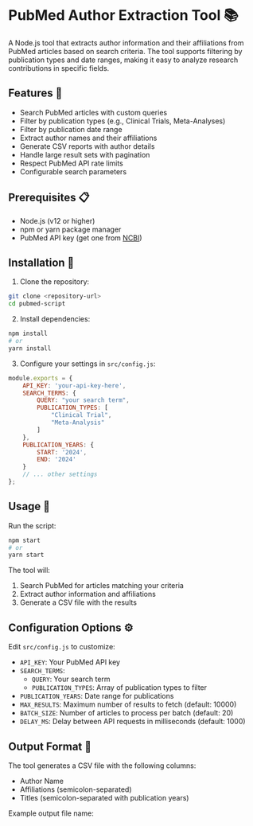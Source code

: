 # PubMed Author Extraction Tool 📚

A Node.js tool that extracts author information and their affiliations from PubMed articles based on search criteria. The tool supports filtering by publication types and date ranges, making it easy to analyze research contributions in specific fields.

## Features 🌟

- Search PubMed articles with custom queries
- Filter by publication types (e.g., Clinical Trials, Meta-Analyses)
- Filter by publication date range
- Extract author names and their affiliations
- Generate CSV reports with author details
- Handle large result sets with pagination
- Respect PubMed API rate limits
- Configurable search parameters

## Prerequisites 📋

- Node.js (v12 or higher)
- npm or yarn package manager
- PubMed API key (get one from [NCBI](https://www.ncbi.nlm.nih.gov/account/settings/))

## Installation 🔧

1. Clone the repository:
```bash
git clone <repository-url>
cd pubmed-script
```

2. Install dependencies:
```bash
npm install
# or
yarn install
```

3. Configure your settings in `src/config.js`:
```javascript
module.exports = {
    API_KEY: 'your-api-key-here',
    SEARCH_TERMS: {
        QUERY: "your search term",
        PUBLICATION_TYPES: [
            "Clinical Trial",
            "Meta-Analysis"
        ]
    },
    PUBLICATION_YEARS: {
        START: '2024',
        END: '2024'
    }
    // ... other settings
};
```

## Usage 🚀

Run the script:
```bash
npm start
# or
yarn start
```

The tool will:
1. Search PubMed for articles matching your criteria
2. Extract author information and affiliations
3. Generate a CSV file with the results

## Configuration Options ⚙️

Edit `src/config.js` to customize:

- `API_KEY`: Your PubMed API key
- `SEARCH_TERMS`:
  - `QUERY`: Your search term
  - `PUBLICATION_TYPES`: Array of publication types to filter
- `PUBLICATION_YEARS`: Date range for publications
- `MAX_RESULTS`: Maximum number of results to fetch (default: 10000)
- `BATCH_SIZE`: Number of articles to process per batch (default: 20)
- `DELAY_MS`: Delay between API requests in milliseconds (default: 1000)

## Output Format 📄

The tool generates a CSV file with the following columns:
- Author Name
- Affiliations (semicolon-separated)
- Titles (semicolon-separated with publication years)

Example output file name: 